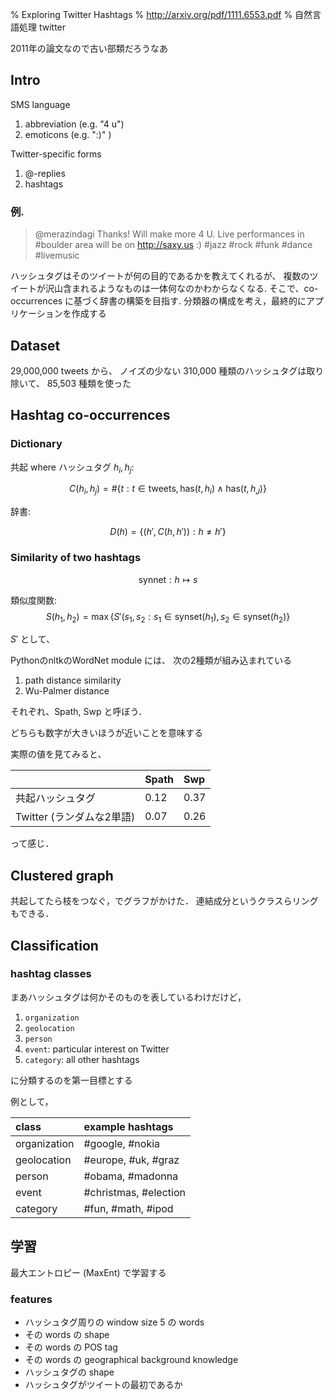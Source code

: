 % Exploring Twitter Hashtags
% http://arxiv.org/pdf/1111.6553.pdf
% 自然言語処理 twitter

2011年の論文なので古い部類だろうなあ

## Intro

SMS language

1. abbreviation (e.g. "4 u")
1. emoticons (e.g. ":)" )

Twitter-specific forms

1. @-replies
1. hashtags

### 例.

> @merazindagi Thanks! Will make more 4 U. Live performances in
> #boulder area will be on http://saxy.us :) #jazz #rock #funk
> #dance #livemusic

ハッシュタグはそのツイートが何の目的であるかを教えてくれるが、
複数のツイートが沢山含まれるようなものは一体何なのかわからなくなる.
そこで、co-occurrences に基づく辞書の構築を目指す.
分類器の構成を考え，最終的にアプリケーションを作成する

## Dataset

29,000,000 tweets から、
ノイズの少ない 310,000 種類のハッシュタグは取り除いて、
85,503 種類を使った

## Hashtag co-occurrences

### Dictionary

共起 where ハッシュタグ $h_i, h_j$:

$$C(h_i, h_j) = \# \{ t : t \in \text{tweets},
\text{has}(t, h_i)
\land
\text{has}(t, h_J) \}$$

辞書:

$$D(h) = \{ (h', C(h, h')) : h \ne h' \}$$

### Similarity of two hashtags

$$\text{synnet}: h \mapsto s$$

類似度関数:
$$S(h_1, h_2) = \max \{ S'(s_1, s_2 :
s_1 \in \text{synset}(h_1),
s_2 \in \text{synset}(h_2) \}$$

$S'$ として、

PythonのnltkのWordNet module には、
次の2種類が組み込まれている

1. path distance similarity
1. Wu-Palmer distance

それぞれ、Spath, Swp と呼ぼう．

どちらも数字が大きいほうが近いことを意味する

実際の値を見てみると、

|                           | Spath | Swp  |
| :-                        | :-    | :-   |
| 共起ハッシュタグ          | 0.12  | 0.37 |
| Twitter (ランダムな2単語) | 0.07  | 0.26 |

って感じ．

## Clustered graph

共起してたら枝をつなぐ，でグラフがかけた．
連結成分というクラスらリングもできる．

## Classification

### hashtag classes

まあハッシュタグは何かそのものを表しているわけだけど，

1. `organization`
1. `geolocation`
1. `person`
1. `event`: particular interest on Twitter
1. `category`: all other hashtags

に分類するのを第一目標とする

例として，

| class  |  example hashtags |
|:------ |:----------------- |
| organization | #google, #nokia       |
| geolocation  | #europe, #uk, #graz   |
| person       | #obama, #madonna      |
| event        | #christmas, #election |
| category     | #fun, #math, #ipod    |

## 学習

最大エントロピー (MaxEnt) で学習する

### features

- ハッシュタグ周りの window size 5 の words
- その words の shape
- その words の POS tag
- その words の geographical background knowledge
- ハッシュタグの shape
- ハッシュタグがツイートの最初であるか

